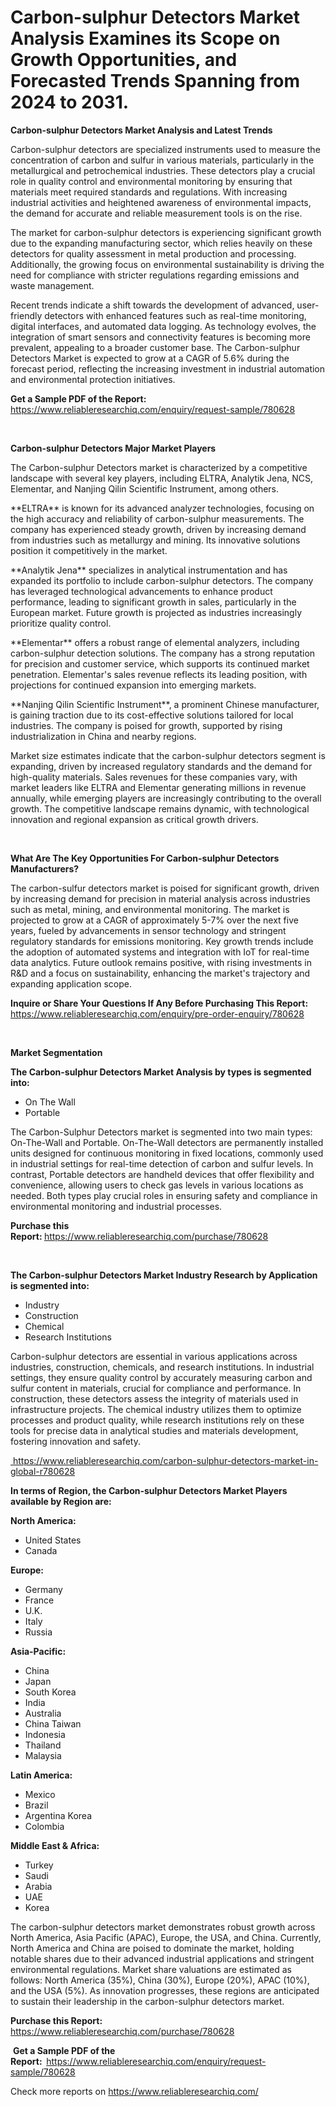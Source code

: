 <p><h1>Carbon-sulphur Detectors Market Analysis Examines its Scope on Growth Opportunities, and Forecasted Trends Spanning from 2024 to 2031.</h1></p><p><strong>Carbon-sulphur Detectors Market Analysis and Latest Trends</strong></p>
<p><p>Carbon-sulphur detectors are specialized instruments used to measure the concentration of carbon and sulfur in various materials, particularly in the metallurgical and petrochemical industries. These detectors play a crucial role in quality control and environmental monitoring by ensuring that materials meet required standards and regulations. With increasing industrial activities and heightened awareness of environmental impacts, the demand for accurate and reliable measurement tools is on the rise.</p><p>The market for carbon-sulphur detectors is experiencing significant growth due to the expanding manufacturing sector, which relies heavily on these detectors for quality assessment in metal production and processing. Additionally, the growing focus on environmental sustainability is driving the need for compliance with stricter regulations regarding emissions and waste management. </p><p>Recent trends indicate a shift towards the development of advanced, user-friendly detectors with enhanced features such as real-time monitoring, digital interfaces, and automated data logging. As technology evolves, the integration of smart sensors and connectivity features is becoming more prevalent, appealing to a broader customer base. The Carbon-sulphur Detectors Market is expected to grow at a CAGR of 5.6% during the forecast period, reflecting the increasing investment in industrial automation and environmental protection initiatives.</p></p>
<p><strong>Get a Sample PDF of the Report:&nbsp;</strong> <a href="https://www.reliableresearchiq.com/enquiry/request-sample/780628?utm_campaign=1876&utm_medium=2&utm_source=Github&utm_content=ia&utm_term=30122024&utm_id=carbon-sulphur-detectors">https://www.reliableresearchiq.com/enquiry/request-sample/780628</a></p>
<p>&nbsp;</p>
<p><strong>Carbon-sulphur Detectors Major Market Players</strong></p>
<p><p>The Carbon-sulphur Detectors market is characterized by a competitive landscape with several key players, including ELTRA, Analytik Jena, NCS, Elementar, and Nanjing Qilin Scientific Instrument, among others. </p><p>**ELTRA** is known for its advanced analyzer technologies, focusing on the high accuracy and reliability of carbon-sulphur measurements. The company has experienced steady growth, driven by increasing demand from industries such as metallurgy and mining. Its innovative solutions position it competitively in the market.</p><p>**Analytik Jena** specializes in analytical instrumentation and has expanded its portfolio to include carbon-sulphur detectors. The company has leveraged technological advancements to enhance product performance, leading to significant growth in sales, particularly in the European market. Future growth is projected as industries increasingly prioritize quality control.</p><p>**Elementar** offers a robust range of elemental analyzers, including carbon-sulphur detection solutions. The company has a strong reputation for precision and customer service, which supports its continued market penetration. Elementar's sales revenue reflects its leading position, with projections for continued expansion into emerging markets.</p><p>**Nanjing Qilin Scientific Instrument**, a prominent Chinese manufacturer, is gaining traction due to its cost-effective solutions tailored for local industries. The company is poised for growth, supported by rising industrialization in China and nearby regions.</p><p>Market size estimates indicate that the carbon-sulphur detectors segment is expanding, driven by increased regulatory standards and the demand for high-quality materials. Sales revenues for these companies vary, with market leaders like ELTRA and Elementar generating millions in revenue annually, while emerging players are increasingly contributing to the overall growth. The competitive landscape remains dynamic, with technological innovation and regional expansion as critical growth drivers.</p></p>
<p>&nbsp;</p>
<p><strong>What Are The Key Opportunities For Carbon-sulphur Detectors Manufacturers?</strong></p>
<p><p>The carbon-sulfur detectors market is poised for significant growth, driven by increasing demand for precision in material analysis across industries such as metal, mining, and environmental monitoring. The market is projected to grow at a CAGR of approximately 5-7% over the next five years, fueled by advancements in sensor technology and stringent regulatory standards for emissions monitoring. Key growth trends include the adoption of automated systems and integration with IoT for real-time data analytics. Future outlook remains positive, with rising investments in R&D and a focus on sustainability, enhancing the market's trajectory and expanding application scope.</p></p>
<p><strong>Inquire or Share Your Questions If Any Before Purchasing This Report:</strong> <a href="https://www.reliableresearchiq.com/enquiry/pre-order-enquiry/780628?utm_campaign=1876&utm_medium=2&utm_source=Github&utm_content=ia&utm_term=30122024&utm_id=carbon-sulphur-detectors">https://www.reliableresearchiq.com/enquiry/pre-order-enquiry/780628</a></p>
<p>&nbsp;</p>
<p><strong>Market Segmentation</strong></p>
<p><strong>The Carbon-sulphur Detectors Market Analysis by types is segmented into:</strong></p>
<p><ul><li>On The Wall</li><li>Portable</li></ul></p>
<p><p>The Carbon-Sulphur Detectors market is segmented into two main types: On-The-Wall and Portable. On-The-Wall detectors are permanently installed units designed for continuous monitoring in fixed locations, commonly used in industrial settings for real-time detection of carbon and sulfur levels. In contrast, Portable detectors are handheld devices that offer flexibility and convenience, allowing users to check gas levels in various locations as needed. Both types play crucial roles in ensuring safety and compliance in environmental monitoring and industrial processes.</p></p>
<p><strong>Purchase this Report:&nbsp;</strong><a href="https://www.reliableresearchiq.com/purchase/780628?utm_campaign=1876&utm_medium=2&utm_source=Github&utm_content=ia&utm_term=30122024&utm_id=carbon-sulphur-detectors">https://www.reliableresearchiq.com/purchase/780628</a></p>
<p>&nbsp;</p>
<p><strong>The Carbon-sulphur Detectors Market Industry Research by Application is segmented into:</strong></p>
<p><ul><li>Industry</li><li>Construction</li><li>Chemical</li><li>Research Institutions</li></ul></p>
<p><p>Carbon-sulphur detectors are essential in various applications across industries, construction, chemicals, and research institutions. In industrial settings, they ensure quality control by accurately measuring carbon and sulfur content in materials, crucial for compliance and performance. In construction, these detectors assess the integrity of materials used in infrastructure projects. The chemical industry utilizes them to optimize processes and product quality, while research institutions rely on these tools for precise data in analytical studies and materials development, fostering innovation and safety.</p></p>
<p><a href="https://www.reliableresearchiq.com/carbon-sulphur-detectors-market-in-global-r780628?utm_campaign=1876&utm_medium=2&utm_source=Github&utm_content=ia&utm_term=30122024&utm_id=carbon-sulphur-detectors">&nbsp;https://www.reliableresearchiq.com/carbon-sulphur-detectors-market-in-global-r780628</a></p>
<p><strong>In terms of Region, the Carbon-sulphur Detectors Market Players available by Region are:</strong></p>
<p>
    <p> <strong> North America: </strong>
        <ul>
            <li>United States</li>
            <li>Canada</li>
        </ul>
        </p> 
    <p> <strong> Europe: </strong>
        <ul>
            <li>Germany</li>
            <li>France</li>
            <li>U.K.</li>
            <li>Italy</li>
            <li>Russia</li>
        </ul>
        </p> 
    <p> <strong> Asia-Pacific: </strong>
        <ul>
            <li>China</li>
            <li>Japan</li>
            <li>South Korea</li>
            <li>India</li>
            <li>Australia</li>
            <li>China Taiwan</li>
            <li>Indonesia</li>
            <li>Thailand</li>
            <li>Malaysia</li>
        </ul>
        </p> 
    <p> <strong> Latin America: </strong>
        <ul>
            <li>Mexico</li>
            <li>Brazil</li>
            <li>Argentina Korea</li>
            <li>Colombia</li>
        </ul>
        </p> 
    <p> <strong> Middle East & Africa: </strong>
        <ul>
            <li>Turkey</li>
            <li>Saudi</li>
            <li>Arabia</li>
            <li>UAE</li>
            <li>Korea</li>
        </ul>
    </p>
    </p>
<p><p>The carbon-sulphur detectors market demonstrates robust growth across North America, Asia Pacific (APAC), Europe, the USA, and China. Currently, North America and China are poised to dominate the market, holding notable shares due to their advanced industrial applications and stringent environmental regulations. Market share valuations are estimated as follows: North America (35%), China (30%), Europe (20%), APAC (10%), and the USA (5%). As innovation progresses, these regions are anticipated to sustain their leadership in the carbon-sulphur detectors market.</p></p>
<p><strong>Purchase this Report: </strong><a href="https://www.reliableresearchiq.com/purchase/780628?utm_campaign=1876&utm_medium=2&utm_source=Github&utm_content=ia&utm_term=30122024&utm_id=carbon-sulphur-detectors">https://www.reliableresearchiq.com/purchase/780628</a></p>
<p>&nbsp;<strong>Get a Sample PDF of the Report:&nbsp;&nbsp;</strong><a href="https://www.reliableresearchiq.com/enquiry/request-sample/780628?utm_campaign=1876&utm_medium=2&utm_source=Github&utm_content=ia&utm_term=30122024&utm_id=carbon-sulphur-detectors">https://www.reliableresearchiq.com/enquiry/request-sample/780628</a></p>
<p><strong></strong></p>
<p>Check more reports on <a href="https://www.reliableresearchiq.com/?utm_campaign=1876&utm_medium=2&utm_source=Github&utm_content=ia&utm_term=30122024&utm_id=carbon-sulphur-detectors">https://www.reliableresearchiq.com/</a></p>